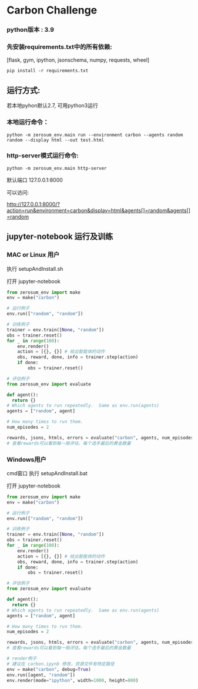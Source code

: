 # Carbon Challenge

### python版本 : 3.9

### 先安装requirements.txt中的所有依赖:

[flask, gym, ipython, jsonschema, numpy, requests, wheel]

``pip install -r requirements.txt``
## 运行方式:
若本地pyhon默认2.7, 可用python3运行
### 本地运行命令：

``python -m zerosum_env.main run --environment carbon --agents random random --display html --out test.html``

### http-server模式运行命令:

``python -m zerosum_env.main http-server``

默认端口 127.0.0.1:8000

可以访问:

http://127.0.0.1:8000/?action=run&environment=carbon&display=html&agents[]=random&agents[]=random

## jupyter-notebook 运行及训练

### MAC or Linux 用户
执行 setupAndInstall.sh


打开 jupyter-notebook
```python
from zerosum_env import make
env = make("carbon")

# 运行例子
env.run(["random", "random"])

# 训练例子
trainer = env.train([None, "random"])
obs = trainer.reset()
for _ in range(100):
    env.render()
    action = [{}, {}] # 给出智能体的动作
    obs, reward, done, info = trainer.step(action)
    if done:
        obs = trainer.reset()

# 评估例子
from zerosum_env import evaluate

def agent():
  return {}
# Which agents to run repeatedly.  Same as env.run(agents)
agents = ["random", agent]

# How many times to run them.
num_episodes = 2

rewards, jsons, htmls, errors = evaluate("carbon", agents, num_episodes=num_episodes)
# 查看rewards可以看到每一局评估，每个选手最后的黄金数量

```

### Windows用户
cmd窗口 执行 setupAndInstall.bat


打开 jupyter-notebook
```python
from zerosum_env import make
env = make("carbon")

# 运行例子
env.run(["random", "random"])

# 训练例子
trainer = env.train([None, "random"])
obs = trainer.reset()
for _ in range(100):
    env.render()
    action = [{}, {}] # 给出智能体的动作
    obs, reward, done, info = trainer.step(action)
    if done:
        obs = trainer.reset()

# 评估例子
from zerosum_env import evaluate

def agent():
  return {}
# Which agents to run repeatedly.  Same as env.run(agents)
agents = ["random", agent]

# How many times to run them.
num_episodes = 2

rewards, jsons, htmls, errors = evaluate("carbon", agents, num_episodes=num_episodes)
# 查看rewards可以看到每一局评估，每个选手最后的黄金数量

# render例子
# 建议在 carbon.ipynb 修改，资源文件有特定路径
env = make("carbon", debug=True)
env.run([agent, "random"])
env.render(mode="ipython", width=1000, height=800) 

```